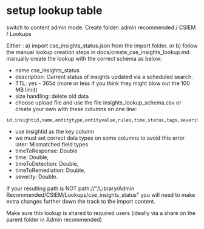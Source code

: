 # setup lookup table
switch to content admin mode.
Create folder: admin recommended / CSIEM / Lookups

Either :
a) import cse_insights_status.json from the import folder.
or 
b) follow the manual lookup creation steps in docs/create_cse_insights_lookup.md 
manually create the lookup with the correct schema as below:
- name cse_insights_status
- description: Current status of insights updated via a scheduled search.
- TTL: yes - 365d (more or less if you think they might blow out the 100 MB limit) 
- size handling: delete old data
- choose upload file and use the file insights_lookup_schema.csv or create your own with these columns on one line:
```
id,insightid,name,entitytype,entityvalue,rules,time,status,tags,severity,confidence,assignee,resolution,timeToResponse,timeToDetection,timeToRemediation,eventnames
```
- use insightid as the key column
- we must set correct data types on some columns to avoid this error later: Mismatched field types 
- timeToResponse: Double
- time: Double, 
- timeToDetection: Double, 
- timeToRemediation: Double, 
- severity: Double.

If your resulting path is NOT path://"/Library/Admin Recommended/CSIEM/Lookups/cse_insights_status" you will need to make extra changes further down the track to the import content.

Make sure this lookup is shared to required users (ideally via a share on the parent folder in Admin recommended)
